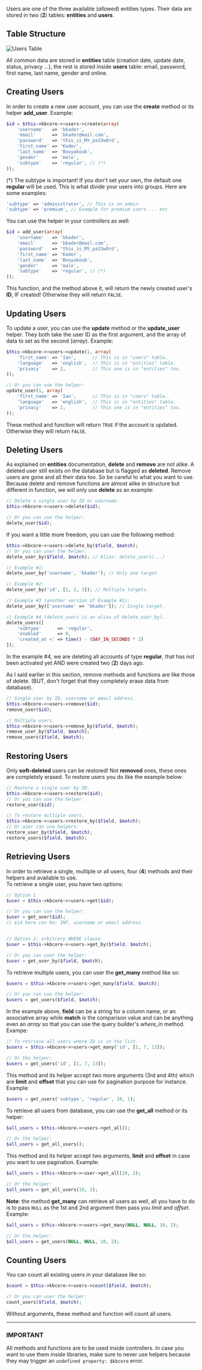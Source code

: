 Users are one of the three available (*allowed*) entities types. Their data are stored in two (**2**) tables: **entities** and **users**.

## Table Structure

![Users Table](table_users.png)

All common data are stored in **entities** table (creation date, update date, status, privacy ...), the rest is stored inside **users** table: email, password, first name, last name, gender and online.

## Creating Users

In order to create a new user account, you can use the **create** method or its helper **add_user**. Example:

```php
$id = $this->kbcore->>users->create(array(
	'username'   => 'bkader',
	'email'      => 'bkader@mail.com',
	'password'   => 'this_is_MY_pa33w0rd',
	'first_name' => 'Kader',
	'last_name'  => 'Bouyakoub',
	'gender'     => 'male',
	'subtype'    => 'regular', // (*)
));
```

(*) The subtype is important! If you don't set your own, the default one **regular** will be used. This is what divide your users into groups.
Here are some examples:

```php
'subtype' => 'administrator', // This is an admin.
'subtype' => 'premium', // Example for premium users ... etc
```

You can use the helper in your controllers as well:

```php
$id = add_user(array(
	'username'   => 'bkader',
	'email'      => 'bkader@mail.com',
	'password'   => 'this_is_MY_pa33w0rd',
	'first_name' => 'Kader',
	'last_name'  => 'Bouyakoub',
	'gender'     => 'male',
	'subtype'    => 'regular', // (*)
));
```

This function, and the method above it, will return the newly created user's **ID**, IF created! Otherwise they will return `FALSE`.

## Updating Users

To update a user, you can use the **update** method or the **update_user** helper. They both take the user ID as the first argument, and the array of data to set as the second (*array*). Example:

```php
$this->kbcore->>users->update(1, array(
	'first_name' => 'Ian',		// This is in "users" table.
	'language'   => 'english',	// This is in "entities" table.
	'privacy'    => 2,			// This one is in "entities" too.
));

// Or you can use the helper:
update_user(1, array(
	'first_name' => 'Ian',		// This is in "users" table.
	'language'   => 'english',	// This is in "entities" table.
	'privacy'    => 2,			// This one is in "entities" too.
));
```
These method and function will return `TRUE` if the account is updated. Otherwise they will return `FALSE`.

## Deleting Users

As explained on **entities** documentation, **delete** and **remove** are not alike. A deleted user still exists on the database but is flagged as **deleted**. Remove users are gone and all their data too. So be careful to what you want to use. Because delete and remove functions are almost alike in structure but different in function, we will only use **delete** as an example:

```php
// Delete a single user by ID or username.
$this->kbcore->>users->delete($id);

// Or you can use the helper:
delete_user($id);
```

If you want a little more freedom, you can use the following method:

```php
$this->kbcore->>users->delete_by($field, $match);
// Or you can user the helper:
delete_user_by($field, $match); // Alias: delete_users(...)

// Example #1:
delete_user_by('username', 'bkader'); // Only one target.

// Example #2:
delete_user_by('id', [1, 2, 3]); // Multiple targets.

// Example #3 (another version of Example #1):
delete_user_by(['username' => 'bkader']); // Single target.

// Example #4 (delete_users is an alias of delete_user_by).
delete_users([
	'subtype'      => 'regular',
	'enabled'      => 0,
	'created_at <' => time() - (DAY_IN_SECONDS * 2)
]);
```
In the example #4, we are deleting all accounts of type **regular**, that has not been activated yet AND were created two (**2**) days ago.

As I said earlier in this section, remove methods and functions are like those of delete. (BUT, don't forget that they completely erase data from database).

```php
// Single user by ID, username or email address.
$this->kbcore->>users->remove($id);
remove_user($id);

// Multiple users.
$this->kbcore->>users->remove_by($field, $match);
remove_user_by($field, $match);
remove_users($field, $match);
```

## Restoring Users

Only **soft-deleted** users can be restored! Not **removed** ones, these ones are completely erased. To restore users you do like the example below:

```php
// Restore a single user by ID.
$this->kbcore->>users->restore($id);
// Or you can use the helper:
restore_user($id);

// To restore multiple users.
$this->kbcore->>users->restore_by($field, $match);
// Or user can use helpers:
restore_user_by($field, $match);
restore_users($field, $match);
```

## Retrieving Users

In order to retrieve a single, multiple or all users, four (**4**) methods and their helpers and available to use.  
To retrieve a single user, you have two options:

```php
// Option 1
$user = $this->kbcore->>users->get($id);

// Or you can use the helper:
$user = get_user($id);
// $id here can be: INT, username or email address.


// Option 2: arbitrary WHERE clause.
$user = $this->kbcore->>users->get_by($field, $match);

// Or you can user the helper:
$user = get_user_by($field, $match);
```

To retrieve multiple users, you can user the **get_many** method like so:

```php
$users = $this->kbcore->>users->get_many($field, $match);

// Or you can use the helper:
$users = get_users($field, $match);
```

In the example above, **field** can be a string for a column name, or an associative array while **match** is the comparison value and can be anything even an *array* so that you can use the query builder's *where_in* method. Exampe:

```php
// To retrieve all users where ID is in the list.
$users = $this->kbcore->>users->get_many('id', [1, 7, 13]);

// Or the helper:
$users = get_users('id', [1, 7, 13]);
```

This method and its helper accept two more arguments (3rd and 4th) which are **limit** and **offset** that you can use for pagination purpose for instance. Example:

```php
$users = get_users('subtype', 'regular', 10, 1);
```

To retrieve all users from database, you can use the **get_all** method or its helper:

```php
$all_users = $this->kbcore->>users->get_all();

// Or the helper:
$all_users = get_all_users();
```

This method and its helper accept two arguments, **limit** and **offset** in case you want to use pagination. Example:

```php
$all_users = $this->kbcore->>user->get_all(10, 2);

// Or the helper:
$all_users = get_all_users(10, 2);
```

**Note**: the method **get_many** can retrieve all users as well, all you have to do is to pass `NULL` as the 1st and 2nd argument then pass you *limit* and *offset*. Example:

```php
$all_users = $this->kbcore->>users->get_many(NULL, NULL, 10, 2);

// Or the helper:
$all_users = get_users(NULL, NULL, 10, 2);
```

## Counting Users

You can count all existing users in your database like so:

```php
$count = $this->kbcore->>users->count($field, $match);

// Or you can user the helper:
count_users($field, $match);
```

Without arguments, these method and function will count all users.

---  

### IMPORTANT

All methods and functions are to be used inside controllers. In case you want to use them inside libraries, make sure to never use helpers because they may trigger an `undefined property: $kbcore` error.